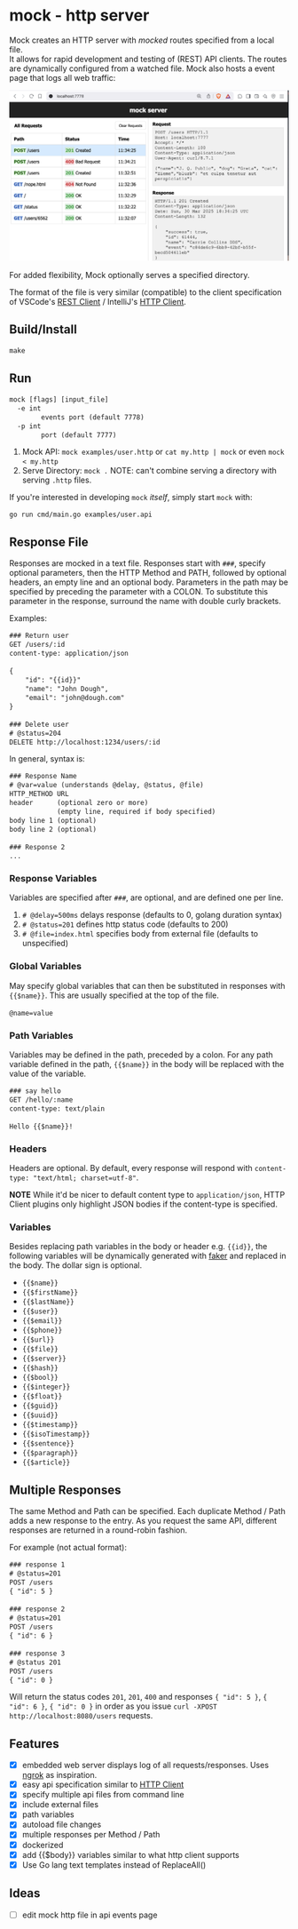 # mock - http server

Mock creates an HTTP server with *mocked* routes specified from a local file.  
It allows for rapid development and testing of (REST) API clients.  The routes 
are dynamically configured from a watched file.  Mock also hosts a event page
that logs all web traffic:

![API Requests Logger](docs/events.png)

For added flexibility, Mock optionally serves a specified directory.

The format of the file is very similar (compatible) to the client specification
of VSCode's [REST Client](https://marketplace.visualstudio.com/items?itemName=humao.rest-client) / IntelliJ's [HTTP Client](https://www.jetbrains.com/help/idea/http-client-in-product-code-editor.html#creating-http-request-files). 

## Build/Install

    make

## Run

    mock [flags] [input_file]
      -e int
        	events port (default 7778)
      -p int
        	port (default 7777)
  
1. Mock API: `mock examples/user.http` or `cat my.http | mock` or even `mock < my.http`
2. Serve Directory: `mock .`  NOTE: can't combine serving a directory with serving `.http` files.
   
If you're interested in developing `mock` *itself*, simply start `mock` with:

    go run cmd/main.go examples/user.api

## Response File

Responses are mocked in a text file.  Responses start with `###`, specify optional 
parameters, then the HTTP Method and PATH, followed by optional headers, an 
empty line and an optional body. Parameters in the path may be specified by preceding 
the parameter with a COLON.  To substitute this parameter in the response, surround 
the name with double curly brackets.

Examples:

    ### Return user
    GET /users/:id
    content-type: application/json

    {
        "id": "{{id}}"
        "name": "John Dough",
        "email": "john@dough.com"
    }

    ### Delete user
    # @status=204
    DELETE http://localhost:1234/users/:id

In general, syntax is:

    ### Response Name
    # @var=value (understands @delay, @status, @file)
    HTTP_METHOD URL 
    header      (optional zero or more)
                (empty line, required if body specified)
    body line 1 (optional)
    body line 2 (optional)
    
    ### Response 2
    ...

### Response Variables

Variables are specified after `###`, are optional, and are defined one per line.

1. `# @delay=500ms` delays response (defaults to 0, golang duration syntax)
2. `# @status=201` defines http status code (defaults to 200)
3. `# @file=index.html` specifies body from external file (defaults to unspecified)

### Global Variables

May specify global variables that can then be substituted in responses
with `{{$name}}`.  This are usually specified at the top of the file.

`@name=value`

### Path Variables

Variables may be defined in the path, preceded by a colon.  For any path variable
defined in the path, `{{$name}}` in the body will be replaced with the value
of the variable.

    ### say hello
    GET /hello/:name
    content-type: text/plain

    Hello {{$name}}!

### Headers

Headers are optional.  By default, every response will respond
with `content-type: "text/html; charset=utf-8"`.  

**NOTE** While it'd be nicer to default content type to `application/json`, 
HTTP Client plugins only highlight JSON bodies if the content-type
is specified.

### Variables

Besides replacing path variables in the body or header e.g. `{{id}}`, the following
variables will be dynamically generated with [faker](https://github.com/jaswdr/faker)
and replaced in the body.  The dollar sign is optional.
 
* `{{$name}}`
* `{{$firstName}}`
* `{{$lastName}}`
* `{{$user}}`
* `{{$email}}`
* `{{$phone}}`
* `{{$url}}`
* `{{$file}}`
* `{{$server}}`
* `{{$hash}}`
* `{{$bool}}`
* `{{$integer}}`
* `{{$float}}`
* `{{$guid}}`
* `{{$uuid}}`
* `{{$timestamp}}`
* `{{$isoTimestamp}}`
* `{{$sentence}}`
* `{{$paragraph}}`
* `{{$article}}`

## Multiple Responses

The same Method and Path can be specified.  Each duplicate Method / Path adds
a new response to the entry.  As you request the same API, different responses
are returned in a round-robin fashion.

For example (not actual format):

    ### response 1
    # @status=201
    POST /users
    { "id": 5 }

    ### response 2
    # @status=201
    POST /users
    { "id": 6 }

    ### response 3
    # @status 201
    POST /users
    { "id": 0 }

Will return the status codes `201`, `201`, `400` and responses `{ "id": 5 }`, 
`{ "id": 6 }`, `{ "id": 0 }` in order as you issue
`curl -XPOST http://localhost:8080/users` requests.


## Features

- [x] embedded web server displays log of all requests/responses.  Uses [ngrok](https://ngrok.com) as inspiration.
- [x] easy api specification similar to [HTTP Client](https://www.jetbrains.com/help/idea/http-client-in-product-code-editor.html)
- [x] specify multiple api files from command line
- [x] include external files
- [x] path variables
- [x] autoload file changes
- [x] multiple responses per Method / Path
- [x] dockerized
- [x] add {{$body}} variables similar to what http client supports
- [x] Use Go lang text templates instead of ReplaceAll()

## Ideas

- [ ] edit mock http file in api events page

